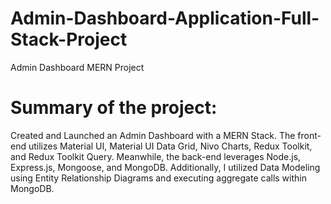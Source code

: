 # Admin-Dashboard-Application-Full-Stack-Project
Admin Dashboard MERN Project

# Summary of the project:
Created and Launched an Admin Dashboard with a MERN Stack. The front-end utilizes Material UI, Material UI Data Grid, Nivo Charts, Redux Toolkit, and Redux Toolkit Query. Meanwhile, the back-end leverages Node.js, Express.js, Mongoose, and MongoDB. Additionally, I utilized Data Modeling using Entity Relationship Diagrams and executing aggregate calls within MongoDB.

